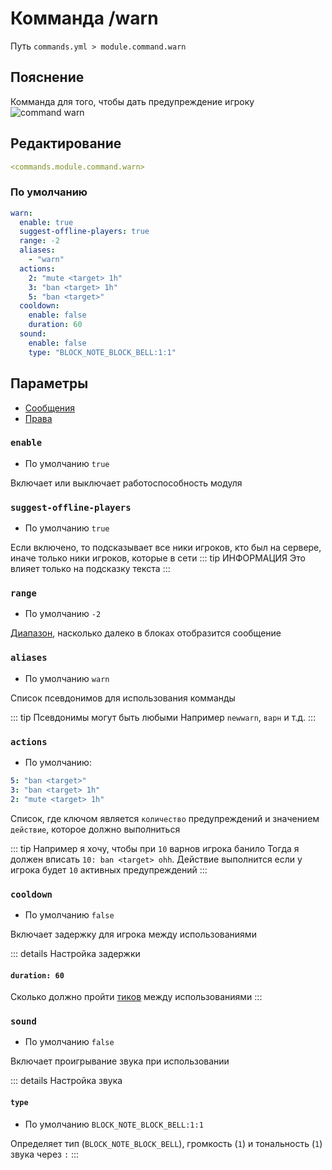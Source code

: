 # Комманда /warn
Путь `commands.yml > module.command.warn`

## Пояснение
Комманда для того, чтобы дать предупреждение игроку
![command warn](/commandwarn.png)

## Редактирование
```yaml
<commands.module.command.warn>
```

### По умолчанию
```yaml
warn:
  enable: true
  suggest-offline-players: true
  range: -2
  aliases:
    - "warn"
  actions:
    2: "mute <target> 1h"
    3: "ban <target> 1h"
    5: "ban <target>"
  cooldown:
    enable: false
    duration: 60
  sound:
    enable: false
    type: "BLOCK_NOTE_BLOCK_BELL:1:1"
```

## Параметры

- [Сообщения](/ru/messages/ru_ru/module/command/warn/)
- [Права](/ru/permissions/module/command/warn/)

### `enable`
- По умолчанию `true`

Включает или выключает работоспособность модуля

### `suggest-offline-players`
- По умолчанию `true`

Если включено, то подсказывает все ники игроков, кто был на сервере, иначе только ники игроков, которые в сети
::: tip ИНФОРМАЦИЯ
Это влияет только на подсказку текста
:::

### `range`
- По умолчанию `-2`

[Диапазон](#виды-диапазонов), насколько далеко в блоках отобразится сообщение

### `aliases`
- По умолчанию `warn`

Список псевдонимов для использования комманды

::: tip Псевдонимы могут быть любыми
Например `newwarn`, `варн` и т.д.
:::

### `actions`
- По умолчанию:
```yaml
5: "ban <target>"
3: "ban <target> 1h"
2: "mute <target> 1h"
```

Список, где ключом является `количество` предупреждений и значением `действие`, которое должно выполниться

::: tip Например я хочу, чтобы при `10` варнов игрока банило
Тогда я должен вписать `10: ban <target> ohh`. Действие выполнится если у игрока будет `10` активных предупреждений
:::

### `cooldown`
- По умолчанию `false`

Включает задержку для игрока между использованиями

::: details Настройка задержки
#### `duration: 60`

Сколько должно пройти [тиков](https://ru.minecraft.wiki/w/%D0%A2%D0%B0%D0%BA%D1%82) между использованиями
:::

### `sound`
- По умолчанию `false`

Включает проигрывание звука при использовании

::: details Настройка звука
#### `type`
- По умолчанию `BLOCK_NOTE_BLOCK_BELL:1:1`

Определяет тип (`BLOCK_NOTE_BLOCK_BELL`), громкость (`1`) и тональность (`1`) звука через `:`
:::

<!--@include: @/ru/parts/range.md-->